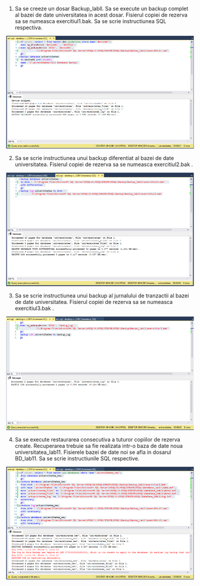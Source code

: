 1. Sa se creeze un dosar Backup_labll. Sa se execute un backup complet al bazei de date
universitatea in acest dosar. Fisierul copiei de rezerva sa se numeasca exercitiul1.bak. Sa se
scrie instructiunea SQL respectiva. 

<img src="https://github.com/iondodon/DB/blob/main/Lab11/ex1/m1.png"/>

2. Sa se scrie instructiunea unui backup diferentiat al bazei de date universitatea. Fisierul copiei
de rezerva sa se numeasca exercitiul2.bak .

<img src="https://github.com/iondodon/DB/blob/main/Lab11/ex2/m1.png"/>

3. Sa se scrie instructiunea unui backup al jurnalului de tranzactii al bazei de date universitatea.
Fisierul copiei de rezerva sa se numeasca exercitiul3.bak .

<img src="https://github.com/iondodon/DB/blob/main/Lab11/ex3/m1.png"/>

4. Sa se execute restaurarea consecutiva a tuturor copiilor de rezerva create. Recuperarea trebuie
sa fie realizata intr-o baza de date noua universitatea_lab11. Fisierele bazei de date noi se afla
in dosarul BD_lab11. Sa se scrie instructiunile SQL respective.

<img src="https://github.com/iondodon/DB/blob/main/Lab11/ex4/m1.png"/>
